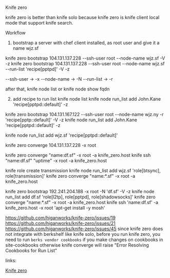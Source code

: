 Knife zero


knife zero is better than knife solo because knife zero is knife client local mode that support knife search.


Workflow

1. bootstrap a server with chef client installed, as root user and give it a name wjz.sf

knife zero bootstrap 104.131.137.228 --ssh-user root --node-name wjz.sf  -V -z
knife zero bootstrap 104.131.137.228 --ssh-user root --node-name wjz.sf  --run-list 'recipe[pptpd]' -V -z

--ssh-user  -> -x
--node-name -> -N
--run-list -> -r

after that,  knife node list or knife node show fqdn


2. add recipe to run list
knife node list
knife node run_list add John.Kane 'recipe[pptpd::default]' -z



knife zero bootstrap 104.131.167.122 --ssh-user root --node-name wjz.ny -r 'recipe[pptp::default]' -V -z
knife node run_list add John.Kane 'recipe[pptpd::default]' -z

knife node run_list add wjz.sf 'recipe[pptpd::default]'

knife zero converge 104.131.137.228 -x root

knife zero converge "name:df.sf" -x root -a knife_zero.host
knife ssh "name:df.sf" "uptime" -x root -a knife_zero.host

knife role create transmission
knife node run_list add wjz.sf 'role[btsync], role[transmission]'
knife zero converge "name:*.sf" -x root -a knife_zero.host

knife zero bootstrap 192.241.204.188 -x root -N 'df.sf' -V -z
knife node run_list add df.sf 'role[l2tp], role[pptpd], role[shadowsocks]'
knife zero converge "name:*.sf" -x root -a knife_zero.host
knife ssh 'name:df.sf' -a knife_zero.host -x root 'apt-get install -y mosh'




https://github.com/higanworks/knife-zero/issues/19
https://github.com/higanworks/knife-zero/issues/21
https://github.com/higanworks/knife-zero/issues/45
since knife zero does not integrate with berkshelf like knife solo,
before you run knife zero, you need to run `berks vendor cookbooks` if you make changes on cookbooks in site-cookbooks
otherwise knife converge will raise "Error Resolving Cookbooks for Run List"


links:

[Knife zero](https://knife-zero.github.io/)
